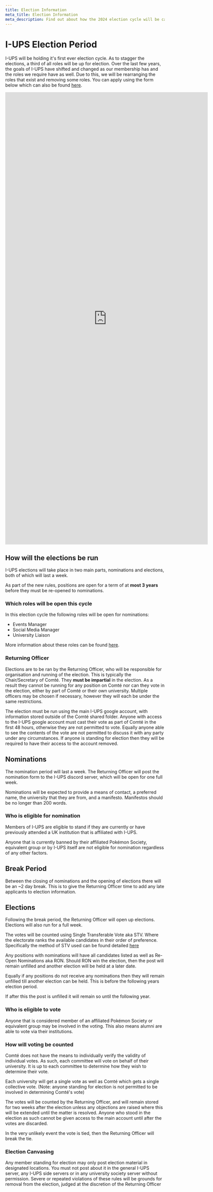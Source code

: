 ```yaml
---
title: Election Information 
meta_title: Election Information 
meta_description: Find out about how the 2024 election cycle will be carried out.
---
```


# I-UPS Election Period
I-UPS will be holding it's first ever election cycle. As to stagger the elections, a third of all roles will be up for election. Over the last few years, the goals of I-UPS have shifted and changed as our membership has and the roles we require have as well. Due to this, we will be rearranging the roles that exist and removing some roles. You can apply using the form below which can also be found [here](https://forms.gle/41zkTQjf8zHbqrNr5).

<iframe src="https://docs.google.com/forms/d/e/1FAIpQLScRZffqxqOfFSe8Ua9NFM1YEs0ZKnbMetJgBHdcWYRDw_xDqw/viewform?embedded=true" width="640" height="1431" frameborder="0" marginheight="0" marginwidth="0">Loading…</iframe>

## How will the elections be run
I-UPS elections will take place in two main parts, nominations and elections, both of which will last a week. 

As part of the new rules, positions are open for a term of at **most 3 years** before they must be re-opened to nominations. 
### Which roles will be open this cycle
In this election cycle the following roles will be open for nominations:
- Events Manager
- Social Media Manager
- University Liaison

More information about these roles can be found [here](./Members%20of%20Comté).
### Returning Officer
Elections are to be ran by the Returning Officer, who will be responsible for organisation and running of the election. This is typically the Chair/Secretary of Comté. They **must be impartial** in the election. As a result they cannot be running for any position on Comté nor can they vote in the election, either by part of Comté or their own university. Multiple officers may be chosen if necessary, however they will each be under the same restrictions. 

The election must be run using the main I-UPS google account, with information stored outside of the Comté shared folder. Anyone with access to the I-UPS google account must cast their vote as part of Comté in the first 48 hours, otherwise they are not permitted to vote. Equally anyone able to see the contents of the vote are not permitted to discuss it with any party under any circumstances. If anyone is standing for election then they will be required to have their access to the account removed.
## Nominations
The nomination period will last a week. The Returning Officer will post the nomination form to the I-UPS discord server, which will be open for one full week. 

Nominations will be expected to provide a means of contact, a preferred name, the university that they are from, and a manifesto. Manifestos should be no longer than 200 words. 
### Who is eligible for nomination
Members of I-UPS are eligible to stand if they are currently or have previously attended a UK institution that is affiliated with I-UPS. 

Anyone that is currently banned by their affiliated Pokémon Society, equivalent group or by I-UPS itself are not eligible for nomination regardless of any other factors. 
## Break Period
Between the closing of nominations and the opening of elections there will be an ~2 day break. This is to give the Returning Officer time to add any late applicants to election information.
## Elections
Following the break period, the Returning Officer will open up elections. Elections will also run for a full week. 

The votes will be counted using Single Transferable Vote aka STV. Where the electorate ranks the available candidates in their order of preference. Specifically the method of STV used can be found detailed [here](https://www.electoral-reform.org.uk/voting-systems/types-of-voting-system/single-transferable-vote/)

Any positions with nominations will have all candidates listed as well as Re-Open Nominations aka RON. Should RON win the election, then the post will remain unfilled and another election will be held at a later date. 

Equally if any positions do not receive any nominations then they will remain unfilled till another election can be held. This is before the following years election period. 

If after this the post is unfilled it will remain so until the following year. 
### Who is eligible to vote
Anyone that is considered member of an affiliated Pokémon Society or equivalent group may be involved in the voting. This also means alumni are able to vote via their institutions. 
### How will voting be counted
Comté does not have the means to individually verify the validity of individual votes. As such, each committee will vote on behalf of their university. It is up to each committee to determine how they wish to determine their vote. 

Each university will get a single vote as well as Comté which gets a single collective vote. (Note: anyone standing for election is not permitted to be involved in determining Comté's vote)

The votes will be counted by the Returning Officer, and will remain stored for two weeks after the election unless any objections are raised where this will be extended until the matter is resolved. Anyone who stood in the election as such cannot be given access to the main account until after the votes are discarded. 

In the very unlikely event the vote is tied, then the Returning Officer will break the tie.
### Election Canvasing
Any member standing for election may only post election material in designated locations. You must not post about it in the general I-UPS server, any I-UPS side servers or in any university society server without permission. Severe or repeated violations of these rules will be grounds for removal from the election, judged at the discretion of the Returning Officer
